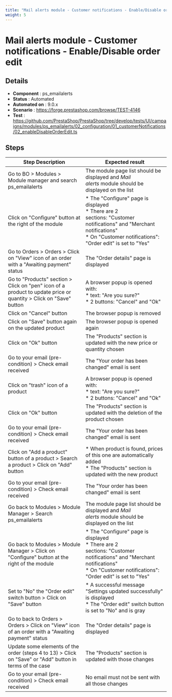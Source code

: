 ```yaml
---
title: "Mail alerts module - Customer notifications - Enable/Disable order edit"
weight: 5
---
```


# Mail alerts module - Customer notifications - Enable/Disable order edit
## Details
* **Component** : ps_emailalerts
* **Status** : Automated
* **Automated on** : 9.0.x
* **Scenario** : https://forge.prestashop.com/browse/TEST-4146
* **Test** : https://github.com/PrestaShop/PrestaShop/tree/develop/tests/UI/campaigns/modules/ps_emailalerts/02_configuration/01_customerNotifications/02_enableDisableOrderEdit.ts

## Steps
| Step Description | Expected result |
| ----- | ----- |
| Go to BO > Modules > Module manager and search ps_emailalerts | The module page list should be displayed and *Mail alerts* module should be displayed on the list |
| Click on "Configure" button at the right of the module | * The "Configure" page is displayed<br> * There are 2 sections: "Customer notifications" and "Merchant notifications"<br> * On "Customer notifications": "Order edit" is set to "Yes" |
| Go to Orders > Orders > Click on "View" icon of an order with a "Awaiting payment" status | The "Order details" page is displayed |
| Go to "Products" section > Click on "pen" icon of a product to update price or quantity > Click on "Save" button | A browser popup is opened with:<br> * text: "Are you sure?"<br> * 2 buttons: "Cancel" and "Ok" |
| Click on "Cancel" button | The browser popup is removed |
| Click on "Save" button again on the updated product | The browser popup is opened again |
| Click on "Ok" button | The "Products" section is updated with the new price or quantity chosen |
| Go to your email (pre-condition) > Check email received | The "Your order has been changed" email is sent |
| Click on "trash" icon of a product | A browser popup is opened with:<br> * text: "Are you sure?"<br> * 2 buttons: "Cancel" and "Ok" |
| Click on "Ok" button | The "Products" section is updated with the deletion of the product chosen |
| Go to your email (pre-condition) > Check email received | The "Your order has been changed" email is sent |
| Click on "Add a product" button of a product > Search a product > Click on "Add" button | * When product is found, prices of this one are automatically added<br> * The "Products" section is updated with the new product |
| Go to your email (pre-condition) > Check email received | The "Your order has been changed" email is sent |
| Go back to Modules > Module Manager > Search ps_emailalerts | The module page list should be displayed and *Mail alerts* module should be displayed on the list |
| Go back to Modules > Module Manager > Click on "Configure" button at the right of the module | * The "Configure" page is displayed<br> * There are 2 sections: "Customer notifications" and "Merchant notifications"<br> * On "Customer notifications": "Order edit" is set to "Yes" |
| Set to "No" the "Order edit" switch button > Click on "Save" button | * A successful message "Settings updated successfully" is displayed<br> * The "Order edit" switch button is set to "No" and is gray |
| Go to back to Orders > Orders > Click on "View" icon of an order with a "Awaiting payment" status | The "Order details" page is displayed |
| Update some elements of the order (steps 4 to 13) > Click on "Save" or "Add" button in terms of the case | The "Products" section is updated with those changes |
| Go to your email (pre-condition) > Check email received | No email must not be sent with all those changes |

